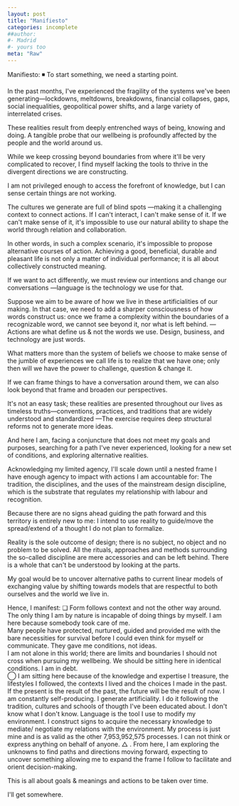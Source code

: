```yaml
---
layout: post
title: "Manifiesto"
categories: incomplete
##author:
#- Madrid
#- yours too
meta: "Raw"
---
```



Manifiesto: ◾
To start something, we need a starting point.

In the past months, I've experienced the fragility of the systems we've been generating—lockdowns, meltdowns, breakdowns, financial collapses, gaps, social inequalities, geopolitical power shifts, and a large variety of interrelated crises. 

These realities result from deeply entrenched ways of being, knowing and doing. A tangible probe that our wellbeing is profoundly affected by the people and the world around us. 

While we keep crossing beyond boundaries from where it'll be very complicated to recover, I find myself lacking the tools to thrive in the divergent directions we are constructing.

I am not privileged enough to access the forefront of knowledge, but I can sense certain things are not working. 

The cultures we generate are full of blind spots —making it a challenging context to connect actions. If I can't interact, I can't make sense of it. If we can't make sense of it, it's impossible to use our natural ability to shape the world through relation and collaboration.

In other words, in such a complex scenario, it's impossible to propose alternative courses of action. Achieving a good, beneficial, durable and pleasant life is not only a matter of individual performance; it is all about collectively constructed meaning. 

If we want to act differently, we must review our intentions and change our conversations  —language is the technology we use for that. 

Suppose we aim to be aware of how we live in these artificialities of our making. In that case, we need to add a sharper consciousness of how words construct us: once we frame a complexity within the boundaries of a recognizable word, we cannot see beyond it, nor what is left behind. 
—Actions are what define us & not the words we use. Design, business, and technology are just words. 

What matters more than the system of beliefs we choose to make sense of the jumble of experiences we call life is to realize that we have one; only then will we have the power to challenge, question & change it.

If we can frame things to have a conversation around them, we can also look beyond that frame and broaden our perspectives.  

It's not an easy task; these realities are presented throughout our lives as timeless truths—conventions, practices, and traditions that are widely understood and standardized —The exercise requires deep structural reforms not to generate more ideas. 

And here I am, facing a conjuncture that does not meet my goals and purposes, searching for a path I've never experienced, looking for a new set of conditions, and exploring alternative realities. 

Acknowledging my limited agency, I'll scale down until a nested frame I have enough agency to impact with actions I am accountable for: The tradition, the disciplines, and the uses of the mainstream design discipline, which is the substrate that regulates my relationship with labour and recognition.

Because there are no signs ahead guiding the path forward and this territory is entirely new to me: I intend to use reality to guide/move the spread/extend of a thought I do not plan to formalize. 

Reality is the sole outcome of design; there is no subject, no object and no problem to be solved. All the rituals, approaches and methods surrounding the so-called discipline are mere accessories and can be left behind. There is a whole that can't be understood by looking at the parts.

My goal would be to uncover alternative paths to current linear models of exchanging value by shifting towards models that are respectful to both ourselves and the world we live in. 

Hence, I manifest: 
❏ 
Form follows context and not the other way around.  
The only thing I am by nature is incapable of doing things by myself. I am here because somebody took care of me.   
Many people have protected, nurtured, guided and provided me with the bare necessities for survival before I could even think for myself or communicate. They gave me conditions, not ideas.  
I am not alone in this world; there are limits and boundaries I should not cross when pursuing my wellbeing. We should be sitting here in identical conditions. 
I am in debt.   
◯
I am sitting here because of the knowledge and expertise I treasure, the lifestyles I followed, the contexts I lived and the choices I made in the past. If the present is the result of the past, the future will be the result of now.
I am constantly self-producing. 
I generate artificiality. I do it following the tradition, cultures and schools of thougth I've been educated about. I don't know what I don't know.
Language is the tool I use to modify my environment. I construct signs to acquire the necessary knowledge to mediate/ negotiate my relations with the environment. My process is just mine and is as valid as the other 7,953,952,575 processes. 
I can not think or express anything on behalf of anyone. 
△
	. From here, I am exploring the unknowns to find paths and directions moving forward, expecting to uncover something allowing me to expand the frame I follow to facilitate and orient decision-making.

This is all about goals & meanings and actions to be taken over time. 

I'll get somewhere. 
 
